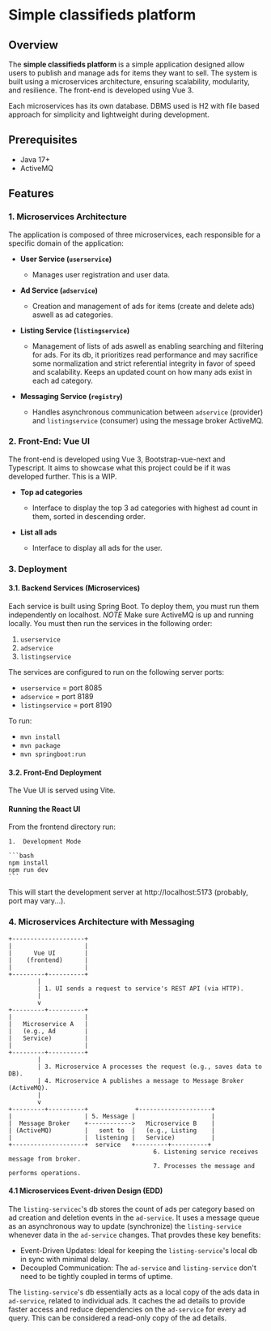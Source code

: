 # Simple classifieds platform 

## Overview

The **simple classifieds platform** is a simple application designed allow users to publish and manage ads for items they want to sell. The system is built using a microservices architecture, ensuring scalability, modularity, and resilience. The front-end is developed using Vue 3.

Each microservices has its own database. DBMS used is H2 with file based approach for simplicity and lightweight during development.

## Prerequisites
- Java 17+
- ActiveMQ

## Features

### 1. Microservices Architecture

The application is composed of three microservices, each responsible for a specific domain of the application:
  
- **User Service (`userservice`)**
  - Manages user registration and user data.
  
- **Ad Service (`adservice`)**
  - Creation and management of ads for items (create and delete ads) aswell as ad categories.
  
- **Listing Service (`listingservice`)**
  - Management of lists of ads aswell as enabling searching and filtering for ads. For its db, it prioritizes read performance and may sacrifice some normalization and strict referential integrity in favor of speed and scalability. Keeps an updated count on how many ads exist in each ad category.
  
- **Messaging Service (`registry`)**
  - Handles asynchronous communication between `adservice` (provider) and `listingservice` (consumer) using the message broker ActiveMQ.

### 2. Front-End: Vue UI

The front-end is developed using Vue 3, Bootstrap-vue-next and Typescript. It aims to showcase what this project could be if it was developed further. This is a WIP.
- **Top ad categories**
  - Interface to display the top 3 ad categories with highest ad count in them, sorted in descending order.

- **List all ads**
  - Interface to display all ads for the user.
  
### 3. Deployment

#### 3.1. Backend Services (Microservices)

Each service is built using Spring Boot. To deploy them, you must run them independently on localhost.
*NOTE* Make sure ActiveMQ is up and running locally. You must then run the services in the following order:
1. `userservice`
2. `adservice`
3. `listingservice`

The services are configured to run on the following server ports:
- `userservice` = port 8085
- `adservice` = port 8189
- `listingservice` = port 8190

To run:
- `mvn install`
- `mvn package`
- `mvn springboot:run`

#### 3.2. Front-End Deployment

The Vue UI is served using Vite. 

#### Running the React UI
From the frontend directory run:

	1.	Development Mode

    ```bash
    npm install
    npm run dev
    ```

This will start the development server at http://localhost:5173 (probably, port may vary...).

### 4. Microservices Architecture with Messaging

    
    +--------------------+
    |                    |
    |      Vue UI        |
    |    (frontend)      |
    |                    |
    +---------+----------+
            |
            | 1. UI sends a request to service's REST API (via HTTP).
            |
            v
    +---------+----------+
    |                    |
    |   Microservice A   |  
    |   (e.g., Ad        |
    |   Service)         |
    |                    |
    +---------+----------+
            |
            | 3. Microservice A processes the request (e.g., saves data to DB).
            | 4. Microservice A publishes a message to Message Broker (ActiveMQ).
            |
            v
    +---------+----------+             +--------------------+
    |                    | 5. Message |                     |
    |  Message Broker    +------------>   Microservice B    |
    | (ActiveMQ)         |   sent to  |   (e.g., Listing    |
    |                    |  listening |   Service)          |
    +--------------------+  service   +---------+----------+
                                            6. Listening service receives message from broker.
                                            7. Processes the message and performs operations.
                                                    
    

#### 4.1 Microservices Event-driven Design (EDD)
The `listing-servicec`'s db stores the count of ads per category based on ad creation and deletion events in the `ad-service`. It uses a message queue as an asynchronous way to update (synchronize) the `listing-service` whenever data in the `ad-service` changes. That provdes these key benefits:
- Event-Driven Updates: Ideal for keeping the `listing-service`'s local db in sync with minimal delay.
- Decoupled Communication: The `ad-service` and `listing-service` don't need to be tightly coupled in terms of uptime.

The `listing-service`'s db essentially acts as a local copy of the ads data in `ad-service`, related to individual ads. It caches the ad details to provide faster access and reduce dependencies on the `ad-service` for every ad query. This can be considered a read-only copy of the ad details.
